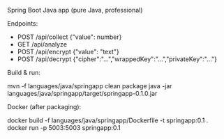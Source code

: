 Spring Boot Java app (pure Java, professional)

Endpoints:
- POST /api/collect {"value": number}
- GET /api/analyze
- POST /api/encrypt {"value": "text"}
- POST /api/decrypt {"cipher":"...","wrappedKey":"...","privateKey":"..."}

Build & run:

mvn -f languages/java/springapp clean package
java -jar languages/java/springapp/target/springapp-0.1.0.jar

Docker (after packaging):

docker build -f languages/java/springapp/Dockerfile -t springapp:0.1 .
docker run -p 5003:5003 springapp:0.1
